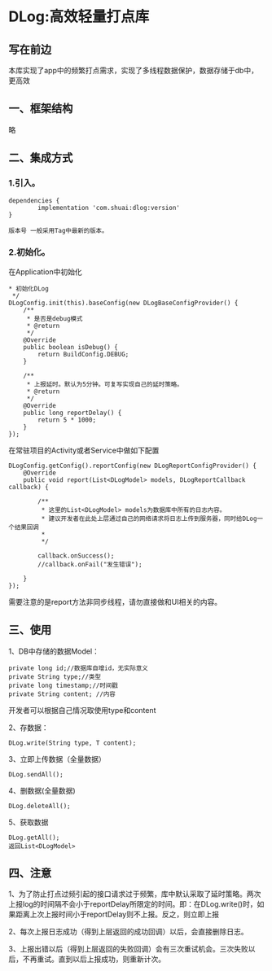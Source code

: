# DLog:高效轻量打点库
## 写在前边


本库实现了app中的频繁打点需求，实现了多线程数据保护，数据存储于db中，更高效


## 一、框架结构

略


## 二、集成方式

### 1.引入。

```
dependencies {
        implementation 'com.shuai:dlog:version'
}

版本号 一般采用Tag中最新的版本。
```


### 2.初始化。
在Application中初始化

```
* 初始化DLog
 */
DLogConfig.init(this).baseConfig(new DLogBaseConfigProvider() {
    /**
     * 是否是debug模式
     * @return
     */
    @Override
    public boolean isDebug() {
        return BuildConfig.DEBUG;
    }

    /**
     * 上报延时。默认为5分钟。可复写实现自己的延时策略。
     * @return
     */
    @Override
    public long reportDelay() {
        return 5 * 1000;
    }
});
```

在常驻项目的Activity或者Service中做如下配置
```
DLogConfig.getConfig().reportConfig(new DLogReportConfigProvider() {
    @Override
    public void report(List<DLogModel> models, DLogReportCallback callback) {

        /**
         * 这里的List<DLogModel> models为数据库中所有的日志内容。
         * 建议开发者在此处上层通过自己的网络请求将日志上传到服务器，同时给DLog一个结果回调
         *
         */

        callback.onSuccess();
        //callback.onFail("发生错误");

    }
});
```
需要注意的是report方法非同步线程，请勿直接做和UI相关的内容。
## 三、使用

1、DB中存储的数据Model：

```
private long id;//数据库自增id，无实际意义
private String type;//类型
private long timestamp;//时间戳
private String content; //内容
```
开发者可以根据自己情况取使用type和content

2、存数据：
```
DLog.write(String type, T content);
```
3、立即上传数据（全量数据）
```
DLog.sendAll();
```

4、删数据(全量数据)
```
DLog.deleteAll();
```
5、获取数据
```
DLog.getAll();
返回List<DLogModel>
```

## 四、注意
1、为了防止打点过频引起的接口请求过于频繁，库中默认采取了延时策略。两次上报log的时间隔不会小于reportDelay所限定的时间。即：在DLog.write()时，如果距离上次上报时间小于reportDelay则不上报。反之，则立即上报


2、每次上报日志成功（得到上层返回的成功回调）以后，会直接删除日志。


3、上报出错以后（得到上层返回的失败回调）会有三次重试机会。三次失败以后，不再重试。直到以后上报成功，则重新计次。